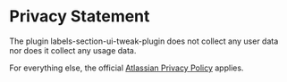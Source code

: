 # Privacy Statement

The plugin labels-section-ui-tweak-plugin does not collect any user data nor does it collect any usage data.

For everything else, the official [Atlassian Privacy Policy](https://www.atlassian.com/legal/privacy-policy) applies.
